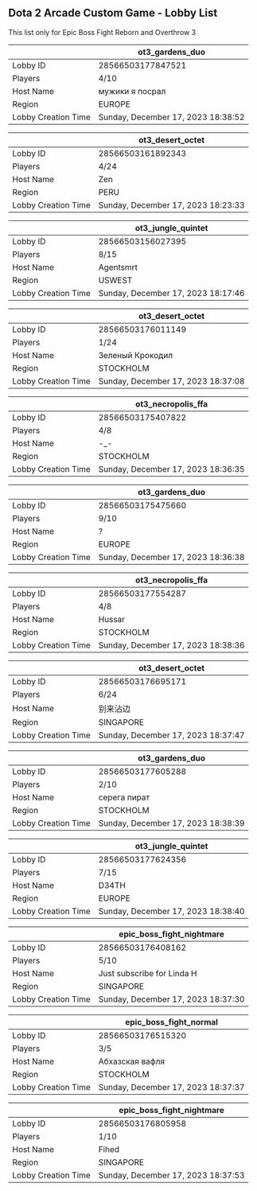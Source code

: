 ## Dota 2 Arcade Custom Game - Lobby List

This list only for Epic Boss Fight Reborn and Overthrow 3

|  | ot3_gardens_duo |
| ------ | ------ |
| Lobby ID | 28566503177847521 |
| Players | 4/10 |
| Host Name | мужики я посрал |
| Region | EUROPE |
| Lobby Creation Time | Sunday, December 17, 2023 18:38:52 |


|  | ot3_desert_octet |
| ------ | ------ |
| Lobby ID | 28566503161892343 |
| Players | 4/24 |
| Host Name | Zen |
| Region | PERU |
| Lobby Creation Time | Sunday, December 17, 2023 18:23:33 |


|  | ot3_jungle_quintet |
| ------ | ------ |
| Lobby ID | 28566503156027395 |
| Players | 8/15 |
| Host Name | Agentsmrt |
| Region | USWEST |
| Lobby Creation Time | Sunday, December 17, 2023 18:17:46 |


|  | ot3_desert_octet |
| ------ | ------ |
| Lobby ID | 28566503176011149 |
| Players | 1/24 |
| Host Name | Зеленый Крокодил |
| Region | STOCKHOLM |
| Lobby Creation Time | Sunday, December 17, 2023 18:37:08 |


|  | ot3_necropolis_ffa |
| ------ | ------ |
| Lobby ID | 28566503175407822 |
| Players | 4/8 |
| Host Name | -_- |
| Region | STOCKHOLM |
| Lobby Creation Time | Sunday, December 17, 2023 18:36:35 |


|  | ot3_gardens_duo |
| ------ | ------ |
| Lobby ID | 28566503175475660 |
| Players | 9/10 |
| Host Name | ? |
| Region | EUROPE |
| Lobby Creation Time | Sunday, December 17, 2023 18:36:38 |


|  | ot3_necropolis_ffa |
| ------ | ------ |
| Lobby ID | 28566503177554287 |
| Players | 4/8 |
| Host Name | Hussar |
| Region | STOCKHOLM |
| Lobby Creation Time | Sunday, December 17, 2023 18:38:36 |


|  | ot3_desert_octet |
| ------ | ------ |
| Lobby ID | 28566503176695171 |
| Players | 6/24 |
| Host Name | 别来沾边 |
| Region | SINGAPORE |
| Lobby Creation Time | Sunday, December 17, 2023 18:37:47 |


|  | ot3_gardens_duo |
| ------ | ------ |
| Lobby ID | 28566503177605288 |
| Players | 2/10 |
| Host Name | серега пират |
| Region | STOCKHOLM |
| Lobby Creation Time | Sunday, December 17, 2023 18:38:39 |


|  | ot3_jungle_quintet |
| ------ | ------ |
| Lobby ID | 28566503177624356 |
| Players | 7/15 |
| Host Name | D34TH |
| Region | EUROPE |
| Lobby Creation Time | Sunday, December 17, 2023 18:38:40 |


|  | epic_boss_fight_nightmare |
| ------ | ------ |
| Lobby ID | 28566503176408162 |
| Players | 5/10 |
| Host Name | Just subscribe for Linda H |
| Region | SINGAPORE |
| Lobby Creation Time | Sunday, December 17, 2023 18:37:30 |


|  | epic_boss_fight_normal |
| ------ | ------ |
| Lobby ID | 28566503176515320 |
| Players | 3/5 |
| Host Name | Абхазская вафля |
| Region | STOCKHOLM |
| Lobby Creation Time | Sunday, December 17, 2023 18:37:37 |


|  | epic_boss_fight_nightmare |
| ------ | ------ |
| Lobby ID | 28566503176805958 |
| Players | 1/10 |
| Host Name | Fihed |
| Region | SINGAPORE |
| Lobby Creation Time | Sunday, December 17, 2023 18:37:53 |


